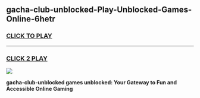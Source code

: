 
## gacha-club-unblocked-Play-Unblocked-Games-Online-6hetr
<h3>
<a href="https://premium76.site?title=gacha-club-unblocked&ref=25A">CLICK TO PLAY</a></h3>
<hr>

<h3>
<a href="https://premium76.site?title=gacha-club-unblocked&ref=25A">CLICK 2 PLAY</a>
  
</h3>

<a href="https://premium76.site?title=gacha-club-unblocked&ref=25A"><img src="https://clearcache.store/games.png"></a>


**gacha-club-unblocked games unblocked: Your Gateway to Fun and Accessible Online Gaming**
